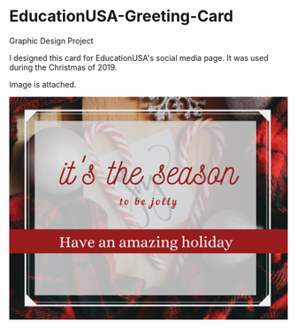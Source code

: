 # EducationUSA-Greeting-Card
Graphic Design Project

I designed this card for EducationUSA's social media page. It was used during the Christmas of 2019.

Image is attached. 

![Greeting Card](https://github.com/ChristabelA/EducationUSA-Greeting-Card/blob/master/Season-greetings.png)

